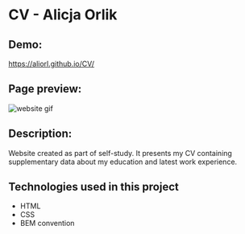 # CV - Alicja Orlik

## Demo:

https://aliorl.github.io/CV/

## Page preview:

![website gif](https://media.giphy.com/media/awmaM7jPhZwwz0Zyph/giphy.gif)

## Description:

Website created as part of self-study. It presents my CV containing supplementary data about my education and latest work experience.

## Technologies used in this project

- HTML
- CSS
- BEM convention
